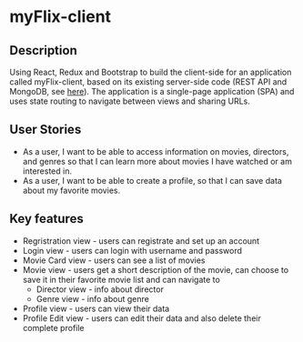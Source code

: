 # myFlix-client

## Description
Using React, Redux and Bootstrap to build the client-side for an application called myFlix-client, based on its existing server-side code (REST API and MongoDB, see [here](https://github.com/ZHammerl/movie_api)). The application is a single-page application (SPA) and uses state routing to navigate between views and sharing URLs.

## User Stories
* As a user, I want to be able to access information on movies, directors, and genres so that I can learn more about movies I have watched or am interested in.
* As a user, I want to be able to create a profile, so that I can save data about my favorite movies.

## Key features
* Regristration view - users can registrate and set up an account
* Login view - users can login with username and password
* Movie Card view - users can see a list of movies
* Movie view - users get a short description of the movie, can choose to save it in their favorite movie list and can navigate to 
  * Director view - info about director
  * Genre view - info about genre
* Profile view - users can view their data
* Profile Edit view - users can edit their data and also delete their complete profile
